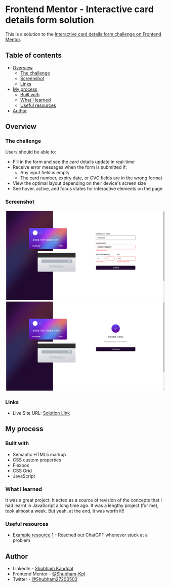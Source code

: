# Frontend Mentor - Interactive card details form solution

This is a solution to the [Interactive card details form challenge on Frontend Mentor](https://www.frontendmentor.io/challenges/interactive-card-details-form-XpS8cKZDWw).

## Table of contents

- [Overview](#overview)
  - [The challenge](#the-challenge)
  - [Screenshot](#screenshot)
  - [Links](#links)
- [My process](#my-process)
  - [Built with](#built-with)
  - [What I learned](#what-i-learned)
  - [Useful resources](#useful-resources)
- [Author](#author)

## Overview

### The challenge

Users should be able to:

- Fill in the form and see the card details update in real-time
- Receive error messages when the form is submitted if:
  - Any input field is empty
  - The card number, expiry date, or CVC fields are in the wrong format
- View the optimal layout depending on their device's screen size
- See hover, active, and focus states for interactive elements on the page

### Screenshot

![](images/active-state.png)
![](images/complete-state.png)

### Links

- Live Site URL: [Solution Link](https://shubham-kpl.github.io/interactive-card-details-form-main/)

## My process

### Built with

- Semantic HTML5 markup
- CSS custom properties
- Flexbox
- CSS Grid
- JavaScript

### What I learned

It was a great project. It acted as a source of revision of the concepts that I had learnt in JavaScript a long time ago. It was a lengthy project (for me), took almost a week. But yeah, at the end, it was worth it!!

### Useful resources

- [Example resource 1](https://chat.openai.com) - Reached out ChatGPT whenever stuck at a problem

## Author

- LinkedIn - [Shubham Kandpal](https://www.linkedin.com/in/shubham-kandpal-59870322a/)
- Frontend Mentor - [@Shubham-Kpl](https://www.frontendmentor.io/profile/Shubham-Kpl)
- Twitter - [@Shubham27200503](https://www.twitter.com/Shubham27200503)
